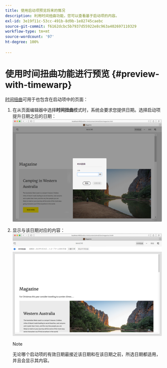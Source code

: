 ```yaml
---
title: 使用启动项预览将来的情况
description: 利用时间扭曲功能，您可以查看基于启动项的内容。
exl-id: 3e19f11c-53cc-491b-8d9b-1e82745caebc
source-git-commit: f6162dcbc5b7937d55922e8c963a402697110329
workflow-type: tm+mt
source-wordcount: '97'
ht-degree: 100%

---
```


# 使用时间扭曲功能进行预览 {#preview-with-timewarp}

[时间扭曲](/help/sites-cloud/authoring/sites-console/page-versions.md#timewarp)可用于也包含在启动项中的页面：

1. 在从页面编辑器中选择&#x200B;**时间扭曲**模式时，系统会要求您提供日期。选择启动项提升日期之后的日期：
   ![从页面编辑器中导航启动项](/help/sites-cloud/authoring/assets/launches-timewarp-01.png)

1. 显示与该日期对应的内容：
   ![从页面编辑器中导航启动项](/help/sites-cloud/authoring/assets/launches-timewarp-02.png)

   >[!NOTE]
   >
   >无论哪个启动项的有效日期最接近该日期和在该日期之前，所选日期都适用，并且会显示其内容。
